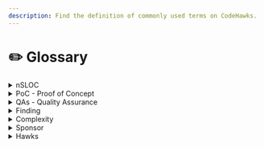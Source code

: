 ```yaml
---
description: Find the definition of commonly used terms on CodeHawks.
---
```


# ✏️ Glossary

<details>

<summary>nSLOC</summary>

nSLOC stands for 'Normalized Source Code,' a custom measurement we use (among other things) to evaluate the complexity of a codebase.

To get the NSLOC count of a file:

1. For all functions, reduce any multiline function declarations to a single line.
2. Remove all comments
3. Remove all empty lines
4. Count the remaining lines

</details>

<details>

<summary>PoC - Proof of Concept</summary>

A proof of concept (PoC) is a demonstration or experiment that seeks to validate the feasibility, functionality, and potential of a particular idea, concept, or method. Typically used in the early stages of development, a PoC demonstrates that a concept or theory has practical potential for real-world application. It doesn't aim to represent a finished product or solution. Instead, verifying that a specific idea can be developed into a functional prototype or product is a foundational step.

</details>

<details>

<summary>QAs - Quality Assurance</summary>

QA reports are essential software development and testing documents that highlight the status, progress, and potential issues of a particular product or system under evaluation. Here's a brief overview of what a QA report might entail.

</details>

<details>

<summary>Finding</summary>

Any submission done by a Hawk (auditor) to a contest reporting a bug or potential exploitation vector in a smart contract or codebase

</details>

<details>

<summary>Complexity</summary>

The complexity of a code base or smart contract, calculated using [Solidity Core Metrics](https://github.com/Consensys/solidity-metrics), taking into consideration:

* nSLOC
* Number of contracts

And other parameters

</details>

<details>

<summary>Sponsor</summary>

Any protocol's team or developers willing to make their smart contracts more secure and their users safe by sponsoring a [smart contract auditing competition](broken-reference) on Codehawks.com

</details>

<details>

<summary>Hawks</summary>

The unique community of auditors on [codehawks.com](https://codehawks.com)

</details>
